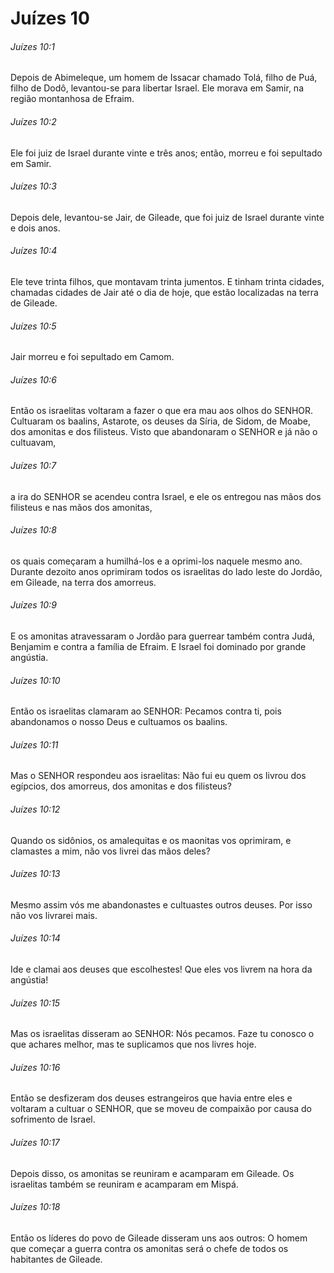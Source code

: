 # Juízes 10

###### Juízes 10:1

Depois de Abimeleque, um homem de Issacar chamado Tolá, filho de Puá, filho de Dodô, levantou-se para libertar Israel. Ele morava em Samir, na região montanhosa de Efraim.

###### Juízes 10:2

Ele foi juiz de Israel durante vinte e três anos; então, morreu e foi sepultado em Samir.

###### Juízes 10:3

Depois dele, levantou-se Jair, de Gileade, que foi juiz de Israel durante vinte e dois anos.

###### Juízes 10:4

Ele teve trinta filhos, que montavam trinta jumentos. E tinham trinta cidades, chamadas cidades de Jair até o dia de hoje, que estão localizadas na terra de Gileade.

###### Juízes 10:5

Jair morreu e foi sepultado em Camom.

###### Juízes 10:6

Então os israelitas voltaram a fazer o que era mau aos olhos do SENHOR. Cultuaram os baalins, Astarote, os deuses da Síria, de Sidom, de Moabe, dos amonitas e dos filisteus. Visto que abandonaram o SENHOR e já não o cultuavam,

###### Juízes 10:7

a ira do SENHOR se acendeu contra Israel, e ele os entregou nas mãos dos filisteus e nas mãos dos amonitas,

###### Juízes 10:8

os quais começaram a humilhá-los e a oprimi-los naquele mesmo ano. Durante dezoito anos oprimiram todos os israelitas do lado leste do Jordão, em Gileade, na terra dos amorreus.

###### Juízes 10:9

E os amonitas atravessaram o Jordão para guerrear também contra Judá, Benjamim e contra a família de Efraim. E Israel foi dominado por grande angústia.

###### Juízes 10:10

Então os israelitas clamaram ao SENHOR: Pecamos contra ti, pois abandonamos o nosso Deus e cultuamos os baalins.

###### Juízes 10:11

Mas o SENHOR respondeu aos israelitas: Não fui eu quem os livrou dos egípcios, dos amorreus, dos amonitas e dos filisteus?

###### Juízes 10:12

Quando os sidônios, os amalequitas e os maonitas vos oprimiram, e clamastes a mim, não vos livrei das mãos deles?

###### Juízes 10:13

Mesmo assim vós me abandonastes e cultuastes outros deuses. Por isso não vos livrarei mais.

###### Juízes 10:14

Ide e clamai aos deuses que escolhestes! Que eles vos livrem na hora da angústia!

###### Juízes 10:15

Mas os israelitas disseram ao SENHOR: Nós pecamos. Faze tu conosco o que achares melhor, mas te suplicamos que nos livres hoje.

###### Juízes 10:16

Então se desfizeram dos deuses estrangeiros que havia entre eles e voltaram a cultuar o SENHOR, que se moveu de compaixão por causa do sofrimento de Israel.

###### Juízes 10:17

Depois disso, os amonitas se reuniram e acamparam em Gileade. Os israelitas também se reuniram e acamparam em Mispá.

###### Juízes 10:18

Então os líderes do povo de Gileade disseram uns aos outros: O homem que começar a guerra contra os amonitas será o chefe de todos os habitantes de Gileade.

